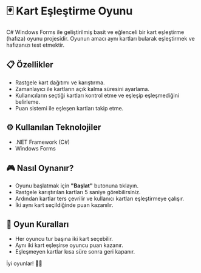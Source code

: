 # 🃏 Kart Eşleştirme Oyunu

C# Windows Forms ile geliştirilmiş basit ve eğlenceli bir kart eşleştirme (hafıza) oyunu projesidir. Oyunun amacı aynı kartları bularak eşleştirmek ve hafızanızı test etmektir.

## 📋 Özellikler

- Rastgele kart dağıtımı ve karıştırma.
- Zamanlayıcı ile kartların açık kalma süresini ayarlama.
- Kullanıcıların seçtiği kartları kontrol etme ve eşleşip eşleşmediğini belirleme.
- Puan sistemi ile eşleşen kartları takip etme.

## ⚙️ Kullanılan Teknolojiler

- .NET Framework (C#)
- Windows Forms

## 🎮 Nasıl Oynanır?

- Oyunu başlatmak için **"Başlat"** butonuna tıklayın.
- Rastgele karıştırılan kartları 5 saniye görebilirsiniz.
- Ardından kartlar ters çevrilir ve kullanıcı kartları eşleştirmeye çalışır.
- İki aynı kart seçildiğinde puan kazanılır.

## 🎯 Oyun Kuralları

- Her oyuncu tur başına iki kart seçebilir.
- Aynı iki kart eşleşirse oyuncu puan kazanır.
- Eşleşmeyen kartlar kısa süre sonra geri kapanır.

İyi oyunlar! 🚀✨
